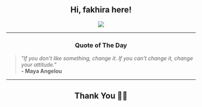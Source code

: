 <h2 align="center"> Hi, fakhira here!</h2>

<p align="center">
<a href="https://github.com/fakhiralkda" alt="github streak"><img src="https://dvst-streak.herokuapp.com/?user=fakhiralkda&theme=tokyonight&fire=DD472C"></a>
</p>

<hr>
<h3 align="center">Quote of The Day</h3>
<p align="center">
<blockquote>
<i>"If you don't like something, change it. If you can't change it, change your attitude."</i>
<br>
<b>- Maya Angelou</b>
</blockquote>
</p>


<hr>
<h2 align="center">Thank You 🙏🏼</h2>
